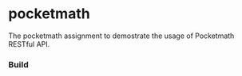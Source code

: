 # pocketmath
The pocketmath assignment to demostrate the usage of Pocketmath RESTful API.

### Build
